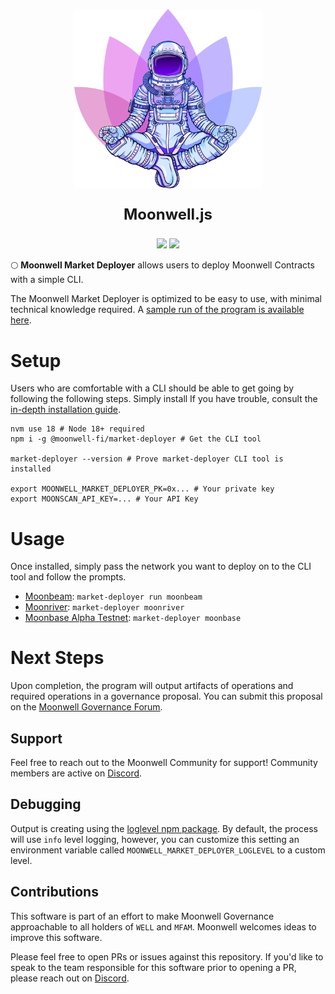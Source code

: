 <div align="center">
<p>
    <a href="https://moonwell.fi" target="_blank">
      <img alt="Moonwell Logo" src="media/spaceman.png" width="300" />
    </a>
</p>
<p style="font-size: 1.5rem; font-weight: bold">Moonwell.js</p>

<img src="https://img.shields.io/npm/v/@moonwell-fi/market-deployer?label=Latest+NPM+Version" />
<img src="https://img.shields.io/github/package-json/v/moonwell-fi/market-deployer?label=Master+Branch+Version" />

<br />

</div>

🌕 **Moonwell Market Deployer** allows users to deploy Moonwell Contracts with a simple CLI.

The Moonwell Market Deployer is optimized to be easy to use, with minimal technical knowledge required. A [sample run of
the program is available here](docs/sample-run.md).

# Setup

Users who are comfortable with a CLI should be able to get going by following the following steps. Simply install If you have trouble,
consult the [in-depth installation guide](docs/installation.md).

```shell
nvm use 18 # Node 18+ required
npm i -g @moonwell-fi/market-deployer # Get the CLI tool

market-deployer --version # Prove market-deployer CLI tool is installed

export MOONWELL_MARKET_DEPLOYER_PK=0x... # Your private key
export MOONSCAN_API_KEY=... # Your API Key 
```

# Usage

Once installed, simply pass the network you want to deploy on to the CLI tool and follow the prompts.

- [Moonbeam](https://moonbeam.moonscan.io/): `market-deployer run moonbeam`
- [Moonriver](https://moonriver.moonscan.io/): `market-deployer moonriver`
- [Moonbase Alpha Testnet](https://moonbase.moonscan.io/): `market-deployer moonbase`

# Next Steps

Upon completion, the program will output artifacts of operations and required operations in a governance proposal. You can submit this proposal on the [Moonwell Governance Forum](https://gov.moonwell.fi).

## Support

Feel free to reach out to the Moonwell Community for support! Community members are active on [Discord](https://discord.gg/moonwellfi).

## Debugging

Output is creating using the [loglevel npm package](https://www.npmjs.com/package/loglevel). By default, the process will use `info` level logging, however, you can customize this setting an environment variable called `MOONWELL_MARKET_DEPLOYER_LOGLEVEL` to a custom level.

## Contributions

This software is part of an effort to make Moonwell Governance approachable to all holders of `WELL` and `MFAM`. Moonwell
welcomes ideas to improve this software.

Please feel free to open PRs or issues against this repository. If you'd like to speak to the team responsible for this 
software prior to opening a PR, please reach out on [Discord](https://discord.gg/moonwellfi).

